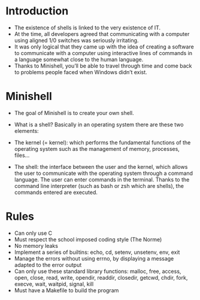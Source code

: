 # Introduction

- The existence of shells is linked to the very existence of IT.
- At the time, all developers agreed that communicating with a computer using aligned
1/0 switches was seriously irritating.
- It was only logical that they came up with the idea of creating a software to communicate with a computer using interactive lines of commands in a language somewhat
close to the human language.
- Thanks to Minishell, you’ll be able to travel through time and come back to problems
people faced when Windows didn’t exist.

# Minishell
- The goal of Minishell is to create your own shell.

- What is a shell? Basically in an operating system there are these two elements:

- The kernel (= kernel): which performs the fundamental functions of the operating system such as the management of memory, processes, files...
- The shell: the interface between the user and the kernel, which allows the user to communicate with the operating system through a command language. The user can enter commands in the terminal. Thanks to the command line interpreter (such as bash or zsh which are shells), the commands entered are executed. 

# Rules

- Can only use C
- Must respect the school imposed coding style (The Norme)
- No memory leaks
- Implement a series of builtins: echo, cd, setenv, unsetenv, env, exit
- Manage the errors without using errno, by displaying a message adapted to the error output
- Can only use these standard library functions:
      malloc, free, access, open, close, read, write, opendir, readdir, closedir, getcwd, chdir, fork, execve, wait, waitpid, signal, kill
- Must have a Makefile to build the program
